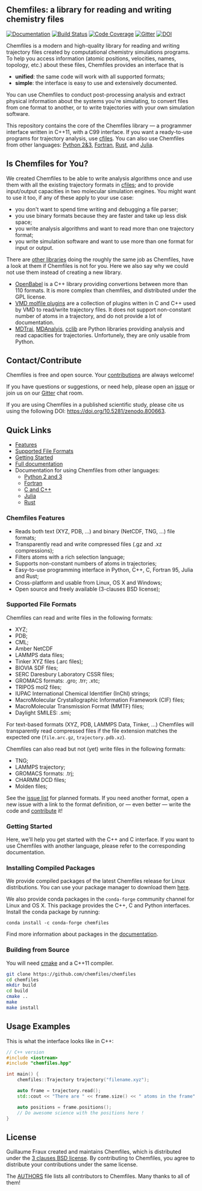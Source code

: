 ## Chemfiles: a library for reading and writing chemistry files

[![Documentation](https://img.shields.io/badge/docs-latest-brightgreen.svg)](http://chemfiles.org/chemfiles/)
[![Build Status](https://img.shields.io/travis/chemfiles/chemfiles/master.svg)](https://travis-ci.org/chemfiles/chemfiles)
[![Code Coverage](http://codecov.io/github/chemfiles/chemfiles/coverage.svg?branch=master)](http://codecov.io/github/chemfiles/chemfiles?branch=master)
[![Gitter](https://badges.gitter.im/chemfiles/chemfiles.svg)](https://gitter.im/chemfiles/chemfiles)
[![DOI](https://zenodo.org/badge/DOI/10.5281/zenodo.800663.svg)](https://doi.org/10.5281/zenodo.800663)


Chemfiles is a modern and high-quality library for reading and writing
trajectory files created by computational chemistry simulations programs. To
help you access information (atomic positions, velocities, names, topology,
etc.) about these files, Chemfiles provides an interface that is
- **unified**: the same code will work with all supported formats;
- **simple**: the interface is easy to use and extensively documented.

You can use Chemfiles to conduct post-processing analysis and extract physical
information about the systems you're simulating, to convert files from one
format to another, or to write trajectories with your own simulation software.

This repository contains the core of the Chemfiles library — a programmer
interface written in C++11, with a C99 interface. If you want a ready-to-use
programs for trajectory analysis, use [cfiles](https://github.com/chemfiles/cfiles).
You can also use Chemfiles from other languages: [Python 2&3](https://github.com/chemfiles/chemfiles.py),
[Fortran](https://github.com/chemfiles/chemfiles.f03), [Rust](https://github.com/chemfiles/chemfiles.rs),
and [Julia](https://github.com/chemfiles/chemfiles.jl).

## Is Chemfiles for You?

We created Chemfiles to be able to write analysis algorithms once and use them
with all the existing trajectory formats in
[cfiles](https://github.com/chemfiles/cfiles); and to provide input/output
capacities in two molecular simulation engines. You might want to use it too, if
any of these apply to your use case:

- you don't want to spend time writing and debugging a file parser;
- you use binary formats because they are faster and take up less disk space;
- you write analysis algorithms and want to read more than one trajectory
  format;
- you write simulation software and want to use more than one format for input
  or output.

There are [other libraries](http://chemfiles.org/chemfiles/latest/others.html)
doing the roughly the same job as Chemfiles, have a look at them if Chemfiles is
not for you. Here we also say why we could not use them instead of creating a
new library.

- [OpenBabel](https://openbabel.org/wiki/Main_Page) is a C++ library providing
  convertions between more than 110 formats. It is more complex than chemfiles,
  and distributed under the GPL license.
- [VMD molfile plugins](http://www.ks.uiuc.edu/Research/vmd/) are a collection
  of plugins witten in C and C++ used by VMD to read/write trajectory files.
  It does not support non-constant number of atoms in a trajectory, and do not
  provide a lot of documentation.
- [MDTraj](http://mdtraj.org/latest/), [MDAnalyis](http://www.mdanalysis.org/),
  [cclib](https://cclib.github.io/) are Python libraries providing analysis and
  read capacities for trajectories. Unfortunely, they are only usable from
  Python.

## Contact/Contribute

Chemfiles is free and open source. Your [contributions](Contributing.md) are
always welcome!

If you have questions or suggestions, or need help, please open an [issue] or
join us on our [Gitter] chat room.

If you are using Chemfiles in a published scientific study, please cite us using
the following DOI: https://doi.org/10.5281/zenodo.800663.

## Quick Links

- [Features](#chemfiles-features)
- [Supported File Formats](#supported-file-formats)
- [Getting Started](#getting-started)
- [Full documentation](http://chemfiles.org/chemfiles/)
- Documentation for using Chemfiles from other languages:
    - [Python 2 and 3](http://chemfiles.org/chemfiles.py/)
    - [Fortran](http://chemfiles.org/chemfiles.f03/)
    - [C and C++](http://chemfiles.org/chemfiles/)
    - [Julia](http://chemfiles.org/Chemfiles.jl/)
    - [Rust](http://chemfiles.org/chemfiles.rs/)

### Chemfiles Features

- Reads both text (XYZ, PDB, ...) and binary (NetCDF, TNG, ...) file formats;
- Transparently read and write compressed files (.gz and .xz compressions);
- Filters atoms with a rich selection language;
- Supports non-constant numbers of atoms in trajectories;
- Easy-to-use programming interface in Python, C++, C, Fortran 95, Julia and
  Rust;
- Cross-platform and usable from Linux, OS X and Windows;
- Open source and freely available (3-clauses BSD license);

### Supported File Formats

Chemfiles can read and write files in the following formats:

- XYZ;
- PDB;
- CML;
- Amber NetCDF
- LAMMPS data files;
- Tinker XYZ files (.arc files);
- BIOVIA SDF files;
- SERC Daresbury Laboratory CSSR files;
- GROMACS formats: .gro; .trr; .xtc;
- TRIPOS mol2 files;
- IUPAC International Chemical Identifier (InChI) strings;
- MacroMolecular Crystallographic Information Framework (CIF) files;
- MacroMolecular Transmission Format (MMTF) files;
- Daylight SMILES: .smi;

For text-based formats (XYZ, PDB, LAMMPS Data, Tinker, ...) Chemfiles will
transparently read compressed files if the file extension matches the expected
one (`file.arc.gz`, `trajectory.pdb.xz`).

Chemfiles can also read but not (yet) write files in the following formats:

- TNG;
- LAMMPS trajectory;
- GROMACS formats: .trj;
- CHARMM DCD files;
- Molden files;

See the [issue list](https://github.com/chemfiles/chemfiles/labels/A-formats)
for planned formats. If you need another format, open a new issue with a link to
the format definition, or — even better — write the code and
[contribute](Contributing.md) it!

### Getting Started

Here, we'll help you get started with the C++ and C interface. If you want to
use Chemfiles with another language, please refer to the corresponding
documentation.

### Installing Compiled Packages

We provide compiled packages of the latest Chemfiles release for Linux
distributions. You can use your package manager to download them
[here][OSB-download].

We also provide conda packages in the `conda-forge` community channel for Linux
and OS X. This package provides the C++, C and Python interfaces. Install the conda package by running:

```
conda install -c conda-forge chemfiles
```

Find more information about packages in the [documentation][install].

### Building from Source

You will need [cmake](http://cmake.org/) and a C++11 compiler.

```bash
git clone https://github.com/chemfiles/chemfiles
cd chemfiles
mkdir build
cd build
cmake ..
make
make install
```

## Usage Examples

This is what the interface looks like in C++:

```cpp
// C++ version
#include <iostream>
#include "chemfiles.hpp"

int main() {
    chemfiles::Trajectory trajectory("filename.xyz");

    auto frame = trajectory.read();
    std::cout << "There are " << frame.size() << " atoms in the frame" << std::endl;

    auto positions = frame.positions();
    // Do awesome science with the positions here !
}
```

## License

Guillaume Fraux created and maintains Chemfiles, which is distributed under the
[3 clauses BSD license](LICENSE). By contributing to Chemfiles, you agree to
distribute your contributions under the same license.

The [AUTHORS](AUTHORS) file lists all contributors to Chemfiles. Many thanks to
all of them!

[Gitter]: https://gitter.im/chemfiles/chemfiles
[issue]: https://github.com/chemfiles/chemfiles/issues/new
[install]: http://chemfiles.org/chemfiles/latest/installation.html
[OpenSuseBuild]: https://build.opensuse.org/package/show/home:Luthaf/chemfiles
[OSB-download]: https://software.opensuse.org/download.html?project=home%3ALuthaf&package=chemfiles

